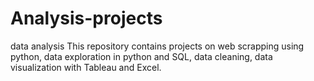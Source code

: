 # Analysis-projects
data analysis 
This repository contains projects on web scrapping using python, data exploration in python and SQL, data cleaning, data visualization with Tableau and Excel.
